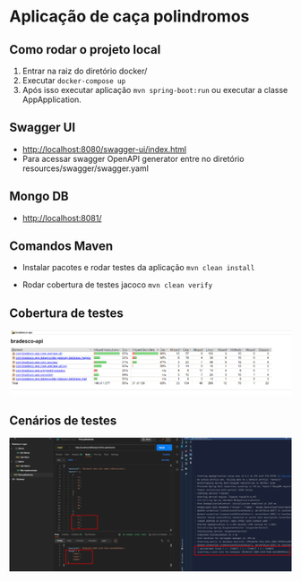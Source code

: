 # Aplicação de caça polindromos

## Como rodar o projeto local
1. Entrar na raiz do diretório docker/
2. Executar ````docker-compose up````
3. Após isso executar aplicação `mvn spring-boot:run` ou executar a classe AppApplication.

## Swagger UI
- [http://localhost:8080/swagger-ui/index.html](http://localhost:8080/swagger-ui/index.html)
- Para acessar swagger OpenAPI generator entre no diretório resources/swagger/swagger.yaml

## Mongo DB
- [http://localhost:8081/](http://localhost:8081/)

## Comandos Maven

- Instalar pacotes e rodar testes da aplicação `mvn clean install`

- Rodar cobertura de testes jacoco `mvn clean verify`

## Cobertura de testes
![Logo da Minha Aplicação](cenarios/cobertura-testes.png)

## Cenários de testes
![Logo da Minha Aplicação](cenarios/find-polindrome-sucesso.png)


